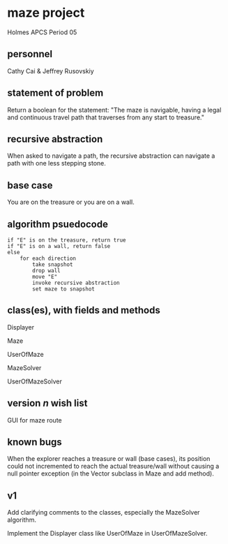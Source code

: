 # maze project
Holmes APCS Period 05

## personnel

Cathy Cai & Jeffrey Rusovskiy

## statement of problem

Return a boolean for the statement: "The maze is navigable, having a legal and continuous travel path that traverses from any start to treasure."

## recursive abstraction

When asked to navigate a path, the recursive abstraction can navigate a path with one less stepping stone.

## base case

You are on the treasure or you are on a wall.

## algorithm psuedocode

    if "E" is on the treasure, return true
    if "E" is on a wall, return false
    else
        for each direction
            take snapshot
            drop wall
            move "E"
            invoke recursive abstraction
            set maze to snapshot

## class(es), with fields and methods

Displayer

Maze

UserOfMaze

MazeSolver

UserOfMazeSolver

## version *n* wish list

GUI for maze route

## known bugs

When the explorer reaches a treasure or wall (base cases), its position could not incremented to reach the actual treasure/wall without causing a null pointer exception (in the Vector subclass in Maze and add method).

## v1

Add clarifying comments to the classes, especially the MazeSolver algorithm.

Implement the Displayer class like UserOfMaze in UserOfMazeSolver.
